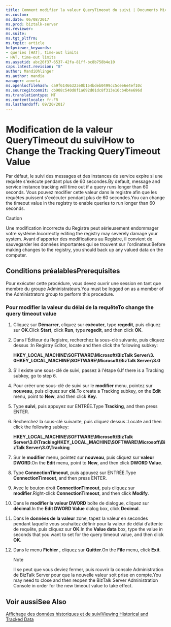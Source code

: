```yaml
---
title: Comment modifier la valeur QueryTimeout du suivi | Documents Microsoft
ms.custom: 
ms.date: 06/08/2017
ms.prod: biztalk-server
ms.reviewer: 
ms.suite: 
ms.tgt_pltfrm: 
ms.topic: article
helpviewer_keywords:
- queries [HAT], time-out limits
- HAT, time-out limits
ms.assetid: abc26f37-6537-42fa-81ff-bc8b758b4e10
caps.latest.revision: "8"
author: MandiOhlinger
ms.author: mandia
manager: anneta
ms.openlocfilehash: ca9f61466323e0b154bdeb0499cc5cee6e4ef10c
ms.sourcegitcommit: cb908c540d8f1a692d01dc8f313e16cb4b4e696d
ms.translationtype: MT
ms.contentlocale: fr-FR
ms.lasthandoff: 09/20/2017
---
```

# <a name="how-to-change-the-tracking-querytimeout-value"></a><span data-ttu-id="ee1a0-102">Modification de la valeur QueryTimeout du suivi</span><span class="sxs-lookup"><span data-stu-id="ee1a0-102">How to Change the Tracking QueryTimeout Value</span></span>
<span data-ttu-id="ee1a0-103">Par défaut, le suivi des messages et des instances de service expire si une requête s'exécute pendant plus de 60 secondes.</span><span class="sxs-lookup"><span data-stu-id="ee1a0-103">By default, message and service instance tracking will time out if a query runs longer than 60 seconds.</span></span> <span data-ttu-id="ee1a0-104">Vous pouvez modifier cette valeur dans le registre afin que les requêtes puissent s'exécuter pendant plus de 60 secondes.</span><span class="sxs-lookup"><span data-stu-id="ee1a0-104">You can change the timeout value in the registry to enable queries to run longer than 60 seconds.</span></span>  
  
> [!CAUTION]
>  <span data-ttu-id="ee1a0-105">Une modification incorrecte du Registre peut sérieusement endommager votre système.</span><span class="sxs-lookup"><span data-stu-id="ee1a0-105">Incorrectly editing the registry may severely damage your system.</span></span> <span data-ttu-id="ee1a0-106">Avant d'apporter des modifications au Registre, il convient de sauvegarder les données importantes qui se trouvent sur l'ordinateur.</span><span class="sxs-lookup"><span data-stu-id="ee1a0-106">Before making changes to the registry, you should back up any valued data on the computer.</span></span>  
  
## <a name="prerequisites"></a><span data-ttu-id="ee1a0-107">Conditions préalables</span><span class="sxs-lookup"><span data-stu-id="ee1a0-107">Prerequisites</span></span>  
 <span data-ttu-id="ee1a0-108">Pour exécuter cette procédure, vous devez ouvrir une session en tant que membre du groupe Administrateurs.</span><span class="sxs-lookup"><span data-stu-id="ee1a0-108">You must be logged on as a member of the Administrators group to perform this procedure.</span></span>  
  
### <a name="to-change-the-query-timeout-value"></a><span data-ttu-id="ee1a0-109">Pour modifier la valeur du délai de la requête</span><span class="sxs-lookup"><span data-stu-id="ee1a0-109">To change the query timeout value</span></span>  
  
1.  <span data-ttu-id="ee1a0-110">Cliquez sur **Démarrer**, cliquez sur **exécuter**, type **regedit**, puis cliquez sur **OK**.</span><span class="sxs-lookup"><span data-stu-id="ee1a0-110">Click **Start**, click **Run**, type **regedit**, and then click **OK**.</span></span>  
  
2.  <span data-ttu-id="ee1a0-111">Dans l'Éditeur du Registre, recherchez la sous-clé suivante, puis cliquez dessus :</span><span class="sxs-lookup"><span data-stu-id="ee1a0-111">In Registry Editor, locate and then click the following subkey:</span></span>  
  
     <span data-ttu-id="ee1a0-112">**HKEY_LOCAL_MACHINE\SOFTWARE\Microsoft\BizTalk Server\3. 0**</span><span class="sxs-lookup"><span data-stu-id="ee1a0-112">**HKEY_LOCAL_MACHINE\SOFTWARE\Microsoft\BizTalk Server\3.0**</span></span>  
  
3.  <span data-ttu-id="ee1a0-113">S'il existe une sous-clé de suivi, passez à l'étape 6.</span><span class="sxs-lookup"><span data-stu-id="ee1a0-113">If there is a Tracking subkey, go to step 6.</span></span>  
  
4.  <span data-ttu-id="ee1a0-114">Pour créer une sous-clé de suivi sur le **modifier** menu, pointez sur **nouveau**, puis cliquez sur **clé**.</span><span class="sxs-lookup"><span data-stu-id="ee1a0-114">To create a Tracking subkey, on the **Edit** menu, point to **New**, and then click **Key**.</span></span>  
  
5.  <span data-ttu-id="ee1a0-115">Type **suivi**, puis appuyez sur ENTRÉE.</span><span class="sxs-lookup"><span data-stu-id="ee1a0-115">Type **Tracking**, and then press ENTER.</span></span>  
  
6.  <span data-ttu-id="ee1a0-116">Recherchez la sous-clé suivante, puis cliquez dessus :</span><span class="sxs-lookup"><span data-stu-id="ee1a0-116">Locate and then click the following subkey:</span></span>  
  
     <span data-ttu-id="ee1a0-117">**HKEY_LOCAL_MACHINE\SOFTWARE\Microsoft\BizTalk Server\3.0\Tracking**</span><span class="sxs-lookup"><span data-stu-id="ee1a0-117">**HKEY_LOCAL_MACHINE\SOFTWARE\Microsoft\BizTalk Server\3.0\Tracking**</span></span>  
  
7.  <span data-ttu-id="ee1a0-118">Sur le **modifier** menu, pointez sur **nouveau**, puis cliquez sur **valeur DWORD**.</span><span class="sxs-lookup"><span data-stu-id="ee1a0-118">On the **Edit** menu, point to **New**, and then click **DWORD Value**.</span></span>  
  
8.  <span data-ttu-id="ee1a0-119">Type **ConnectionTimeout**, puis appuyez sur ENTRÉE.</span><span class="sxs-lookup"><span data-stu-id="ee1a0-119">Type **ConnectionTimeout**, and then press ENTER.</span></span>  
  
9. <span data-ttu-id="ee1a0-120">Avec le bouton droit **ConnectionTimeout**, puis cliquez sur **modifier**.</span><span class="sxs-lookup"><span data-stu-id="ee1a0-120">Right-click **ConnectionTimeout**, and then click **Modify**.</span></span>  
  
10. <span data-ttu-id="ee1a0-121">Dans le **modifier la valeur DWORD** boîte de dialogue, cliquez sur **décimal**.</span><span class="sxs-lookup"><span data-stu-id="ee1a0-121">In the **Edit DWORD Value** dialog box, click **Decimal**.</span></span>  
  
11. <span data-ttu-id="ee1a0-122">Dans le **données de la valeur** zone, tapez la valeur en secondes pendant laquelle vous souhaitez définir pour la valeur de délai d’attente de requête, puis cliquez sur **OK**.</span><span class="sxs-lookup"><span data-stu-id="ee1a0-122">In the **Value data** box, type the value in seconds that you want to set for the query timeout value, and then click **OK**.</span></span>  
  
12. <span data-ttu-id="ee1a0-123">Dans le menu **Fichier** , cliquez sur **Quitter**.</span><span class="sxs-lookup"><span data-stu-id="ee1a0-123">On the **File** menu, click **Exit**.</span></span>  
  
    > [!NOTE]
    >  <span data-ttu-id="ee1a0-124">Il se peut que vous deviez fermer, puis rouvrir la console Administration de BizTalk Server pour que la nouvelle valeur soit prise en compte.</span><span class="sxs-lookup"><span data-stu-id="ee1a0-124">You may need to close and then reopen the BizTalk Server Administration Console in order for the new timeout value to take effect.</span></span>  
  
## <a name="see-also"></a><span data-ttu-id="ee1a0-125">Voir aussi</span><span class="sxs-lookup"><span data-stu-id="ee1a0-125">See Also</span></span>  
 [<span data-ttu-id="ee1a0-126">Affichage des données historiques et de suivi</span><span class="sxs-lookup"><span data-stu-id="ee1a0-126">Viewing Historical and Tracked Data</span></span>](../core/viewing-historical-and-tracked-data.md)
